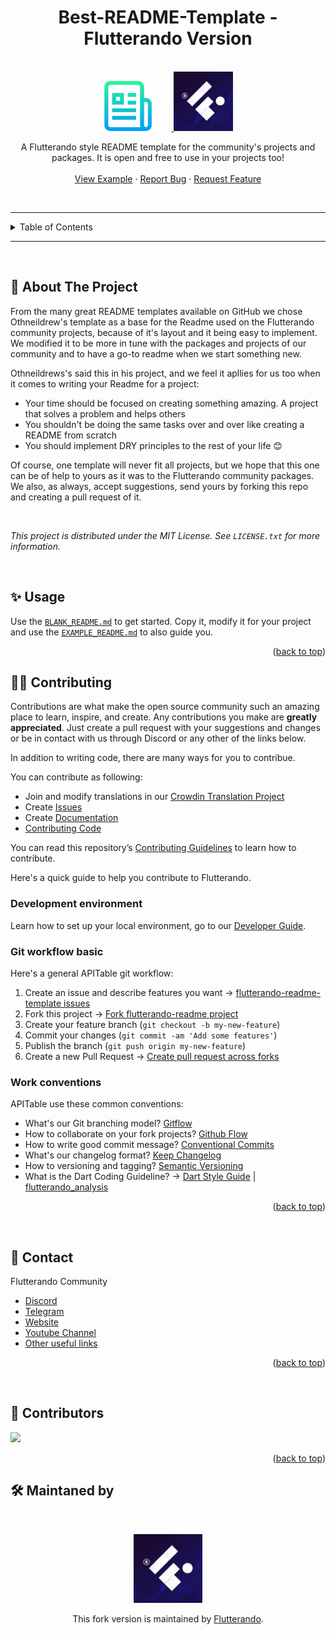 <a name="readme-top"></a>

<!--
*** This template was base on othneildrew's Best-README-Template. If you have a suggestion that would make this better, please fork the repo and create a pull request if it's for the template as whole. 

If it's for the Flutterando version of the template just send a message to us (our contacts are below)

*** Don't forget to give his project a star, he deserves it!
*** Thanks for your support! 
-->


  <h1 align="center">Best-README-Template - Flutterando Version</h1>


<!-- PROJECT LOGO -->
<br />
<div align="center">
  <a href="https://github.com/othneildrew/Best-README-Template">
    <img src="https://raw.githubusercontent.com/Flutterando/README-Template/master/readme_assets/readme_example_assets/logo-original.png" alt="Logo" width="80" style=" padding-right: 30px;">
  </a>
  <a href="https://github.com/Flutterando/README-Template/">
    <img src="https://raw.githubusercontent.com/Flutterando/README-Template/master/readme_assets/logo-flutterando.png" alt="Logo" width="95">
  </a>

  <br />
  <p align="center">
    A Flutterando style README template for the community's projects and packages. It is open and free to use in your projects too! 
    <br>
    <br>
    <a href="https://github.com/Flutterando/README-Template/blob/master/EXAMPLE_README.md">View Example</a>
    ·
    <a href="https://github.com/Flutterando/README-Template/issues">Report Bug</a>
    ·
    <a href="https://github.com/Flutterando/README-Template/issues">Request Feature</a>
  </p>
</div>

<br>

---


<!-- TABLE OF CONTENTS -->
<details>
  <summary>Table of Contents</summary>
  <ol>
    <li><a href="#about-the-project">About The Project</a></li>
    <li><a href="#contributing">Contributing</a></li>
    <li><a href="#license">License</a></li>
    <li><a href="#contact">Contact</a></li>
    <li><a href="#acknowledgments">Acknowledgments</a></li>
  </ol>
</details>


---

<br>

<!-- ABOUT THE PROJECT -->
## :memo: About The Project

From the many great README templates available on GitHub we chose Othneildrew's template as a base for the Readme used on the Flutterando community projects, because of it's layout and it being easy to implement.
We modified it to be more in tune with the packages and projects of our community and to have a go-to readme when we start something new. 

Othneildrews's said this in his project, and we feel it apllies for us too when it comes to writing your Readme for a project:
* Your time should be focused on creating something amazing. A project that solves a problem and helps others
* You shouldn't be doing the same tasks over and over like creating a README from scratch
* You should implement DRY principles to the rest of your life 😊

Of course, one template will never fit all projects, but we hope that this one can be of help to yours as it was to the Flutterando community packages. We also, as always, accept suggestions, send yours by forking this repo and creating a pull request of it.

<br>

<i>This project is distributed under the MIT License. See `LICENSE.txt` for more information.</i>

<br>

## ✨ Usage

Use the <a href=https://github.com/Flutterando/README-Template/blob/master/BLANK_README.md>`BLANK_README.md`</a> to get started. Copy it, modify it for your project and use the <a href=https://github.com/Flutterando/README-Template/blob/master/EXAMPLE_README.md>`EXAMPLE_README.md`</a> to also guide you.

<p align="right">(<a href="#readme-top">back to top</a>)</p>



<!-- CONTRIBUTING -->
## 🧑‍💻 Contributing

Contributions are what make the open source community such an amazing place to learn, inspire, and create. Any contributions you make are **greatly appreciated**. Just create a pull request with your suggestions and changes or be in contact with us through Discord or any other of the links below. 

In addition to writing code, there are many ways for you to contribue.

You can contribute as following:
- Join and modify translations in our [Crowdin Translation Project](https://crowdin.com/project/apitablecode/invite?h=f48bc26f9eb188dcd92d5eb4a66f2c1f1555185)
- Create [Issues](https://github.com/flutterando-readme-template/flutterando-readme-template/issues/new/choose)
- Create [Documentation](./docs)
- [Contributing Code](./docs/contribute/developer-guide.md)


You can read this repository’s [Contributing Guidelines](./CONTRIBUTING.md) to learn how to contribute.

Here's a quick guide to help you contribute to Flutterando.


### Development environment

Learn how to set up your local environment, go to our [Developer Guide](./docs/contribute/developer-guide.md).

### Git workflow basic

Here's a general APITable git workflow:

1. Create an issue and describe features you want -> [flutterando-readme-template issues](https://github.com/flutterando-readme-template/flutterando-readme-template/issues)
2. Fork this project -> [Fork flutterando-readme project](https://github.com/flutterando-readme-template/flutterando-readme-template/fork)
3. Create your feature branch (`git checkout -b my-new-feature`)
4. Commit your changes (`git commit -am 'Add some features'`)
5. Publish the branch (`git push origin my-new-feature`)
6. Create a new Pull Request -> [Create pull request across forks](https://github.com/flutterando-readme-template/flutterando-readme-template/compare)

### Work conventions

APITable use these common conventions:

- What's our Git branching model? [Gitflow](https://nvie.com/posts/a-successful-git-branching-model/)
- How to collaborate on your fork projects? [Github Flow](https://docs.github.com/en/get-started/quickstart/github-flow)
- How to write good commit message? [Conventional Commits](https://www.conventionalcommits.org/)
- What's our changelog format? [Keep Changelog](https://keepachangelog.com/en/1.0.0/)
- How to versioning and tagging? [Semantic Versioning](https://semver.org/)
- What is the Dart Coding Guideline? -> [Dart Style Guide](https://dart.dev/guides/language/effective-dart#the-guides) | [flutterando_analysis](https://pub.dev/packages/flutterando_analysis)

<p align="right">(<a href="#readme-top">back to top</a>)</p>

<br>

<!-- CONTACT -->
## 💬 Contact

Flutterando Community
- [Discord](https://discord.gg/qNBDHNARja)
- [Telegram](https://t.me/flutterando)
- [Website](https://www.flutterando.com.br)
- [Youtube Channel](https://www.youtube.com.br/flutterando)
- [Other useful links](https://linktr.ee/flutterando)

<p align="right">(<a href="#readme-top">back to top</a>)</p>


<br>

<!-- CONTRIBUTORS -->
## 👥 Contributors

<a href="https://github.com/flutterando/README-Template/graphs/contributors">
  <img src="https://contrib.rocks/image?repo=flutterando/README-Template" />
</a>

<p align="right">(<a href="#readme-top">back to top</a>)</p>

<!-- MANTAINED BY -->
## 🛠️ Maintaned by

<br>

<p align="center">
  <a href="https://www.flutterando.com.br">
    <img width="110px" src="https://raw.githubusercontent.com/Flutterando/README-Template/master/readme_assets/logo-flutterando.png">
  </a>
  <p align="center">
    This fork version is maintained by <a href="https://www.flutterando.com.br">Flutterando</a>.
  </p>
</p>
